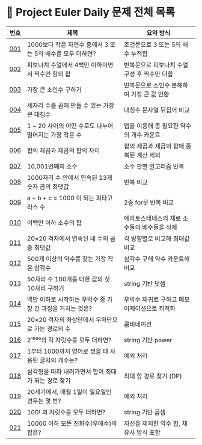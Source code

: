 # 🧩 Project Euler Daily 문제 전체 목록

| 번호 | 제목 | 요약 방식 |
|------|------|-----------|
| [001](./001/README.md) | 1000보다 작은 자연수 중에서 3 또는 5의 배수를 모두 더하면? | 조건문으로 3 또는 5의 배수 누적합 |
| [002](./002/README.md) | 피보나치 수열에서 4백만 이하이면서 짝수인 항의 합 | 반복문으로 피보나치 수열 구성 후 짝수만 더함 |
| [003](./003/README.md) | 가장 큰 소인수 구하기 | 반복문으로 소인수 분해하여 가장 큰 값 반환 |
| [004](./004/README.md) | 세자리 수를 곱해 만들 수 있는 가장 큰 대칭수 | 대칭수 문자열 뒤집어 비교 |
| [005](./005/README.md) | 1 ~ 20 사이의 어떤 수로도 나누어 떨어지는 가장 작은 수 | 맵을 이용해 총 필요한 약수의 개수 카운트 |
| [006](./006/README.md) | 합의 제곱과 제곱의 합의 차이 | 합의 제곱과 제곱의 합에 중복된 계산 제외 |
| [007](./007/README.md) | 10,001번째의 소수 | 소수 판별 알고리즘 반복 |
| [008](./008/README.md) | 1000자리 수 안에서 연속된 13개 숫자 곱의 최댓값 | 반복 비교 |
| [009](./009/README.md) | a + b + c = 1000 이 되는 피타고라스 수 | 2중 for문 반복 비교 |
| [010](./010/README.md) | 이백만 이하 소수의 합 | 에라토스테네스의 체로 소수들의 배수들을 삭제 |
| [011](./011/README.md) | 20×20 격자에서 연속된 네 수의 곱 중 최댓값 | 각 방향별로 비교해 최대값 비교 |
| [012](./012/README.md) | 500개 이상의 약수를 갖는 가장 작은 삼각수 | 삼각수 구해 약수 카운트해 비교 |
| [013](./013/README.md) | 50자리 수 100개를 더한 값의 첫 10자리 구하기 | string 기반 덧셈 |
| [014](./014/README.md) | 백만 이하로 시작하는 우박수 중 가장 긴 과정을 거치는 것은? | 우박수 재귀로 구하고 메모이제이션으로 최적화 |
| [015](./015/README.md) | 20×20 격자의 좌상단에서 우하단으로 가는 경로의 수 | 콤비네이션 |
| [016](./016/README.md) | 2¹⁰⁰⁰의 각 자릿수를 모두 더하면? | string 기반 power |
| [017](./017/README.md) | 1부터 1000까지 영어로 썼을 때 사용된 글자의 개수는? | 예외 처리 |
| [018](./018/README.md) | 삼각형을 따라 내려가면서 합이 최대가 되는 경로 찾기 | 최대 합 경로 찾기 (DP) |
| [019](./019/README.md) | 20세기에서, 매월 1일이 일요일인 경우는 몇 번? | 예외 처리 |
| [020](./020/README.md) | 100! 의 자릿수를 모두 더하면? | string 기반 곱셈 |
| [021](./021/README.md) | 10000 이하 모든 친화수(우애수)의 합은? | 자신을 제외한 약수 합, 체 유사 방식 포함 | 
